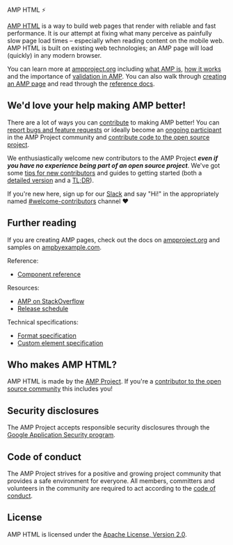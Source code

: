  AMP HTML ⚡

[AMP HTML](https://www.ampproject.org/docs/get_started/about-amp.html) is a way to build web pages that render with reliable and fast performance. It is our attempt at fixing what many perceive as painfully slow page load times – especially when reading content on the mobile web.  AMP HTML is built on existing web technologies; an AMP page will load (quickly) in any modern browser.

You can learn more at [ampproject.org](https://www.ampproject.org/) including [what AMP is](https://www.ampproject.org/learn/about-amp/), [how it works](https://www.ampproject.org/learn/how-amp-works/) and the importance of [validation in AMP](https://www.ampproject.org/docs/guides/validate).  You can also walk through [creating an AMP page](https://www.ampproject.org/docs/get_started/create) and read through the [reference docs](https://www.ampproject.org/docs/reference/components).

## We'd love your help making AMP better!

There are a lot of ways you can [contribute](CONTRIBUTING.md) to making AMP better! You can [report bugs and feature requests](CONTRIBUTING.md#reporting-issues-with-amp) or ideally become an [ongoing participant](CONTRIBUTING.md#ongoing-participation) in the AMP Project community and [contribute code to the open source project](CONTRIBUTING.md#contributing-code).

We enthusiastically welcome new contributors to the AMP Project **_even if you have no experience being part of an open source project_**.  We've got some [tips for new contributors](https://github.com/ampproject/amphtml/blob/master/CONTRIBUTING.md#tips-for-new-open-source-contributors) and guides to getting started (both a [detailed version](contributing/getting-started-e2e.md) and a [TL;DR](contributing/getting-started-quick.md)).

If you're new here, sign up for our [Slack](https://docs.google.com/forms/d/e/1FAIpQLSd83J2IZA6cdR6jPwABGsJE8YL4pkypAbKMGgUZZriU7Qu6Tg/viewform?fbzx=4406980310789882877) and say "Hi!" in the appropriately named [#welcome-contributors](https://amphtml.slack.com/messages/welcome-contributors/) channel ❤️️

## Further reading

If you are creating AMP pages,
check out the docs on [ampproject.org](https://www.ampproject.org/) and samples on [ampbyexample.com](https://ampbyexample.com/).

Reference:
* [Component reference](https://www.ampproject.org/docs/reference/components)

Resources:
* [AMP on StackOverflow](https://stackoverflow.com/questions/tagged/amp-html)
* [Release schedule](contributing/release-schedule.md)

Technical specifications:
* [Format specification](spec/amp-html-format.md)
* [Custom element specification](spec/amp-html-components.md)

## Who makes AMP HTML?

AMP HTML is made by the [AMP Project](https://www.ampproject.org/).  If you're a [contributor to the open source community](https://github.com/ampproject/amphtml/graphs/contributors) this includes you!

## Security disclosures

The AMP Project accepts responsible security disclosures through the [Google Application Security program](https://www.google.com/about/appsecurity/).

## Code of conduct

The AMP Project strives for a positive and growing project community that provides a safe environment for everyone.  All members, committers and volunteers in the community are required to act according to the [code of conduct](CODE_OF_CONDUCT.md).

## License

AMP HTML is licensed under the [Apache License, Version 2.0](LICENSE).
